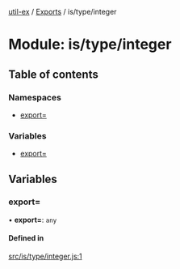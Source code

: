 [util-ex](../README.md) / [Exports](../modules.md) / is/type/integer

# Module: is/type/integer

## Table of contents

### Namespaces

- [export&#x3D;](is_type_integer.export_.md)

### Variables

- [export&#x3D;](is_type_integer.md#export&#x3D;)

## Variables

### export&#x3D;

• **export=**: `any`

#### Defined in

[src/is/type/integer.js:1](https://github.com/snowyu/util-ex.js/blob/10dfb41/src/is/type/integer.js#L1)

